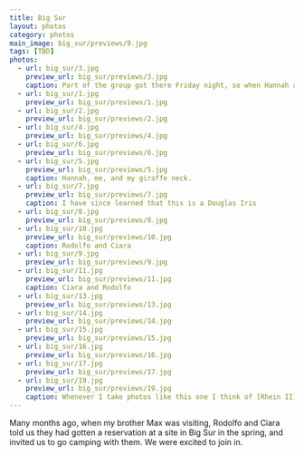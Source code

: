 ```yaml
---
title: Big Sur
layout: photos
category: photos
main_image: big_sur/previews/9.jpg
tags: [TBD]
photos:
  - url: big_sur/3.jpg
    preview_url: big_sur/previews/3.jpg
    caption: Part of the group got there Friday night, so when Hannah and I got there they were already hiking. We went on a hike of our own.
  - url: big_sur/1.jpg
    preview_url: big_sur/previews/1.jpg
  - url: big_sur/2.jpg
    preview_url: big_sur/previews/2.jpg
  - url: big_sur/4.jpg
    preview_url: big_sur/previews/4.jpg
  - url: big_sur/6.jpg
    preview_url: big_sur/previews/6.jpg
  - url: big_sur/5.jpg
    preview_url: big_sur/previews/5.jpg
    caption: Hannah, me, and my giraffe neck.
  - url: big_sur/7.jpg
    preview_url: big_sur/previews/7.jpg
    caption: I have since learned that this is a Douglas Iris
  - url: big_sur/8.jpg
    preview_url: big_sur/previews/8.jpg
  - url: big_sur/10.jpg
    preview_url: big_sur/previews/10.jpg
    caption: Rodolfo and Ciara
  - url: big_sur/9.jpg
    preview_url: big_sur/previews/9.jpg
  - url: big_sur/11.jpg
    preview_url: big_sur/previews/11.jpg
    caption: Ciara and Rodolfo
  - url: big_sur/13.jpg
    preview_url: big_sur/previews/13.jpg
  - url: big_sur/14.jpg
    preview_url: big_sur/previews/14.jpg
  - url: big_sur/15.jpg
    preview_url: big_sur/previews/15.jpg
  - url: big_sur/16.jpg
    preview_url: big_sur/previews/16.jpg
  - url: big_sur/17.jpg
    preview_url: big_sur/previews/17.jpg
  - url: big_sur/19.jpg
    preview_url: big_sur/previews/19.jpg
    caption: Whenever I take photos like this one I think of [Rhein II](https://en.wikipedia.org/wiki/Rhein_II).
---
```

Many months ago, when my brother Max was visiting, Rodolfo and Ciara told us they had gotten a reservation at a site in Big Sur in the spring, and invited us to go camping with them. We were excited to join in.